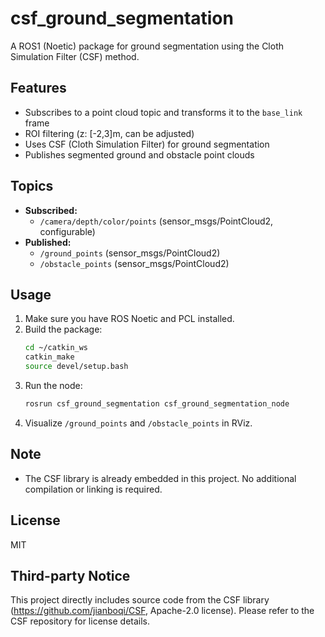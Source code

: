 # csf_ground_segmentation

A ROS1 (Noetic) package for ground segmentation using the Cloth Simulation Filter (CSF) method.

## Features
- Subscribes to a point cloud topic and transforms it to the `base_link` frame
- ROI filtering (z: [-2,3]m, can be adjusted)
- Uses CSF (Cloth Simulation Filter) for ground segmentation
- Publishes segmented ground and obstacle point clouds

## Topics
- **Subscribed:**
  - `/camera/depth/color/points` (sensor_msgs/PointCloud2, configurable)
- **Published:**
  - `/ground_points` (sensor_msgs/PointCloud2)
  - `/obstacle_points` (sensor_msgs/PointCloud2)

## Usage
1. Make sure you have ROS Noetic and PCL installed.
2. Build the package:
   ```bash
   cd ~/catkin_ws
   catkin_make
   source devel/setup.bash
   ```
3. Run the node:
   ```bash
   rosrun csf_ground_segmentation csf_ground_segmentation_node
   ```
4. Visualize `/ground_points` and `/obstacle_points` in RViz.


## Note
- The CSF library is already embedded in this project. No additional compilation or linking is required.

## License
MIT

## Third-party Notice
This project directly includes source code from the CSF library (https://github.com/jianboqi/CSF, Apache-2.0 license). Please refer to the CSF repository for license details.